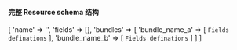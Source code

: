 #### 完整 Resource schema 结构 ####

[
    'name' => '',
    'fields' => [],
    'bundles' => [
        'bundle_name_a' => [
            ``` Fields definations ```
        ],
        'bundle_name_b' => [
            ``` Fields definations ```
        ]
    ]
]
